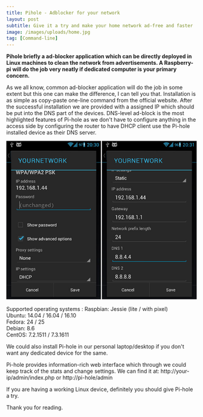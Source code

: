 ```yaml
---
title: Pihole - Adblocker for your network
layout: post
subtitle: Give it a try and make your home network ad-free and faster
image: /images/uploads/home.jpg
tag: [Command-line]
---
```


**Pihole briefly a ad-blocker application which can be directly deployed in Linux machines to clean the network from advertisements. A Raspberry-pi will do the job very neatly if dedicated computer is your primary concern.**

As we all know, common ad-blocker application will do the job in some extent but this one can make the difference, I can tell you that. Installation is as simple as copy-paste one-line command from the official website. After the successful installation we are provided with a assigned IP which should be put into the DNS part of the devices. DNS-level ad-block is the most highlighted features of Pi-hole as we don't have to configure anything in the access side by configuring the router to have DHCP client use the Pi-hole installed device as their DNS server.

![android_dns_setting](/images/dns.jpg)

Supported operating systems
:   Raspbian: Jessie (lite / with pixel)  
    Ubuntu: 14.04 / 16.04 / 16.10  
    Fedora: 24 / 25  
    Debian: 8.6  
    CentOS: 7.2.1511 / 7.3.1611  

We could also install Pi-hole in our personal laptop/desktop if you don't want any dedicated device for the same. 

Pi-hole provides information-rich web interface which through we could keep track of the stats and change settings. We can find it at:
http://your-ip/admin/index.php or http://pi-hole/admin

If you are having a working Linux device, definitely you should give Pi-hole a try. 

Thank you for reading.
